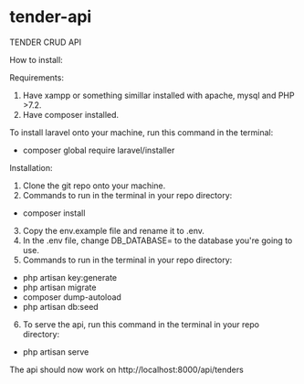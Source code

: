 # tender-api
 TENDER CRUD API


How to install:

Requirements:
1) Have xampp or something simillar installed with apache, mysql and PHP >7.2.
2) Have composer installed.

To install laravel onto your machine, run this command in the terminal:
- composer global require laravel/installer

Installation:
1) Clone the git repo onto your machine.
2) Commands to run in the terminal in your repo directory:
- composer install
3) Copy the env.example file and rename it to .env.
4) In the .env file, change DB_DATABASE= to the database you're going to use.
5) Commands to run in the terminal in your repo directory:
- php artisan key:generate
- php artisan migrate
- composer dump-autoload
- php artisan db:seed
6) To serve the api, run this command in the terminal in your repo directory:
- php artisan serve

The api should now work on http://localhost:8000/api/tenders
